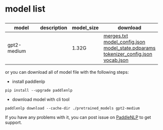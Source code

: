 #  model list

##  

| model  | description | model_size  | download         |
| --- | --- | --- | --- |
|gpt2-medium|  | 1.32G | [merges.txt](https://bj.bcebos.com/paddlenlp/models/community/gpt2-medium/merges.txt)<br>[model_config.json](https://bj.bcebos.com/paddlenlp/models/community/gpt2-medium/model_config.json)<br>[model_state.pdparams](https://bj.bcebos.com/paddlenlp/models/community/gpt2-medium/model_state.pdparams)<br>[tokenizer_config.json](https://bj.bcebos.com/paddlenlp/models/community/gpt2-medium/tokenizer_config.json)<br>[vocab.json](https://bj.bcebos.com/paddlenlp/models/community/gpt2-medium/vocab.json) |

or you can download all of model file with the following steps:

* install paddlenlp

```shell
pip install --upgrade paddlenlp
```

* download model with cli tool

```shell
paddlenlp download --cache-dir ./pretrained_models gpt2-medium
```

If you have any problems with it, you can post issue on [PaddleNLP](https://github.com/PaddlePaddle/PaddleNLP) to get support.
